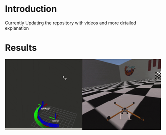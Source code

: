 # Introduction
 Currently Updating the repository with videos and more detailed explanation

 # Results

 ![image](./pic1.png)
